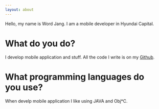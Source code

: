 ```yaml
---
layout: about
---
```


Hello, my name is Word Jang. I am a mobile developer in Hyundai Capital.

# What do you do?
I develop mobile application and stuff. All the code I write is on my [Github](https://github.com/isjang98).

# What programming languages do you use?
When develp mobile application I like using JAVA and Obj*C.
